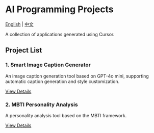 # AI Programming Projects

[English](./README.md) | [中文](./README_CN.md)

A collection of applications generated using Cursor.

## Project List

### 1. Smart Image Caption Generator
An image caption generation tool based on GPT-4o mini, supporting automatic caption generation and style customization.

[View Details](./text-in-image/README.md)

### 2. MBTI Personality Analysis
A personality analysis tool based on the MBTI framework.

[View Details](./mbti/README.md) 
